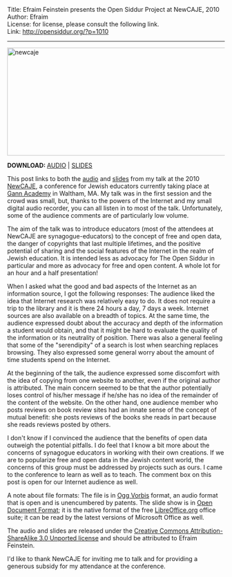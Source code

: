 <html>
<head></head>
<body>
Title: Efraim Feinstein presents the Open Siddur Project at NewCAJE, 2010<br />
Author: Efraim<br />
License: for license, please consult the following link.<br />
Link: <a href="http://opensiddur.org/?p=1010">http://opensiddur.org/?p=1010</a>
<p />
<hr />

<a href="https://opensiddur.org/wp-content/uploads/2010/08/newcaje.jpg"><img src="https://opensiddur.org/wp-content/uploads/2010/08/newcaje.jpg" alt="newcaje" width="751" height="250" class="aligncenter size-full wp-image-1027" /></a>

<strong>DOWNLOAD: </strong><a class="download" href="https://opensiddur.org/wp-content/uploads/2010/08/NewCAJE-Presentation.ogg">AUDIO</a> | <a class="download" href="https://opensiddur.org/wp-content/uploads/2010/08/NewCAJE-2010.odp">SLIDES</a>

This post links to both the <a class="download" href="https://opensiddur.org/wp-content/uploads/2010/08/NewCAJE-Presentation.ogg">audio</a> and <a class="download" href="https://opensiddur.org/wp-content/uploads/2010/08/NewCAJE-2010.odp">slides</a> from my talk at the 2010 <a href="http://newcaje.webnode.com/">NewCAJE</a>, a conference for Jewish educators currently taking place at <a href="http://www.gannacademy.org/">Gann Academy</a> in Waltham, MA.  My talk was in the first session and the crowd was small, but, thanks to the powers of the Internet and my small digital audio recorder, you can all listen in to most of the talk.  Unfortunately, some of the audience comments are of particularly low volume.

The aim of the talk was to introduce educators (most of the attendees at NewCAJE are synagogue-educators) to the concept of free and open data, the danger of copyrights that last multiple lifetimes, and the positive potential of sharing and the social features of the Internet in the realm of Jewish education.  It is intended less as advocacy for The Open Siddur in particular and more as advocacy for free and open content.  A whole lot for an hour and a half presentation!

When I asked what the good and bad aspects of the Internet as an information source, I got the following responses:  The audience liked the idea that Internet research was relatively easy to do.  It does not require a trip to the library and it is there 24 hours a day, 7 days a week.  Internet sources are also available on a breadth of topics.  At the same time, the audience expressed doubt about the accuracy and depth of the information a student would obtain, and that it might be hard to evaluate the quality of the information or its neutrality of position. There was also a general feeling that some of the "serendipity" of a search is lost when searching replaces browsing. They also expressed some general worry about the amount of time students spend on the Internet.

At the beginning of the talk, the audience expressed some discomfort with the idea of copying from one website to another, even if the original author is attributed.  The main concern seemed to be that the author potentially loses control of his/her message if he/she has no idea of the remainder of the content of the website.  On the other hand, one audience member who posts reviews on book review sites had an innate sense of the concept of mutual benefit: she posts reviews of the books she reads in part because she reads reviews posted by others.

I don't know if I convinced the audience that the benefits of open data outweigh the potential pitfalls.  I do feel that I know a bit more about the concerns of synagogue educators in working with their own creations.  If we are to popularize free and open data in the Jewish content world, the concerns of this group must be addressed by projects such as ours.  I came to the conference to learn as well as to teach.  The comment box on this post is open for our Internet audience as well.

A note about file formats: The file is in <a href="http://www.vorbis.com/">Ogg Vorbis</a> format, an audio format that is open and is unencumbered by patents. The slide show is in <a href="http://en.wikipedia.org/wiki/OpenDocument">Open Document Format</a>; it is the native format of the free <a href="http://www.libreoffice.org/download/">LibreOffice.org</a> office suite; it can be read by the latest versions of Microsoft Office as well.

The audio and slides are released under the <a href="http://www.creativecommons.org/licenses/by-sa/3.0">Creative Commons Attribution-ShareAlike 3.0 Unported license</a> and should be attributed to Efraim Feinstein.

I'd like to thank NewCAJE for inviting me to talk and for providing a generous subsidy for my attendance at the conference.
</body>
</html>